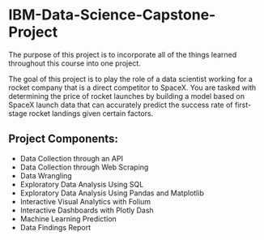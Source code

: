 # IBM-Data-Science-Capstone-Project
The purpose of this project is to incorporate all of the things learned throughout this course into one project.

The goal of this project is to play the role of a data scientist working for a rocket company that is a direct competitor to SpaceX. You are tasked with determining the price of rocket launches by building a model based on SpaceX launch data that can accurately predict the success rate of first-stage rocket landings given certain factors.

## Project Components:
- Data Collection through an API
- Data Collection through Web Scraping
- Data Wrangling
- Exploratory Data Analysis Using SQL
- Exploratory Data Analysis Using Pandas and Matplotlib
- Interactive Visual Analytics with Folium
- Interactive Dashboards with Plotly Dash
- Machine Learning Prediction
- Data Findings Report
